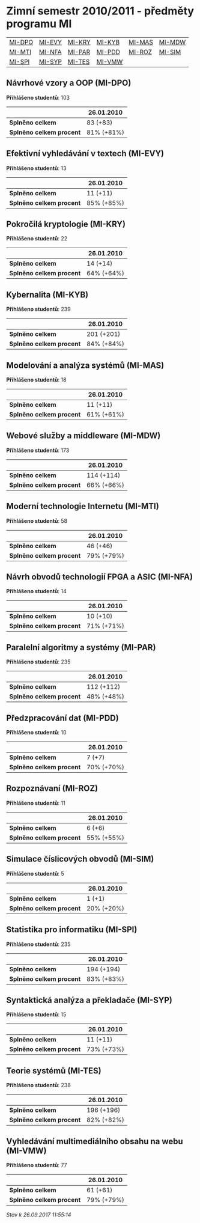 # Zimní semestr 2010/2011 - předměty programu MI


| | | | | | |
|-|-|-|-|-|-|
|[MI-DPO](#návrhové-vzory-a-oop-mi-dpo) | [MI-EVY](#efektivní-vyhledávání-v-textech-mi-evy) | [MI-KRY](#pokročilá-kryptologie-mi-kry) | [MI-KYB](#kybernalita-mi-kyb) | [MI-MAS](#modelování-a-analýza-systémů-mi-mas) | [MI-MDW](#webové-služby-a-middleware-mi-mdw)|
|[MI-MTI](#moderní-technologie-internetu-mi-mti) | [MI-NFA](#návrh-obvodů-technologií-fpga-a-asic-mi-nfa) | [MI-PAR](#paralelní-algoritmy-a-systémy-mi-par) | [MI-PDD](#předzpracování-dat-mi-pdd) | [MI-ROZ](#rozpoznávaní-mi-roz) | [MI-SIM](#simulace-číslicových-obvodů-mi-sim)|
|[MI-SPI](#statistika-pro-informatiku-mi-spi) | [MI-SYP](#syntaktická-analýza-a-překladače-mi-syp) | [MI-TES](#teorie-systémů-mi-tes) | [MI-VMW](#vyhledávání-multimediálního-obsahu-na-webu-mi-vmw)|

        

## Návrhové vzory a OOP (MI-DPO)

**Přihlášeno studentů**: 103

|                          |26.01.2010|
|--------------------------|--------------------|
|**Splněno celkem**        |83 (+83)|
|**Splněno celkem procent**|81% (+81%)|

## Efektivní vyhledávání v textech (MI-EVY)

**Přihlášeno studentů**: 13

|                          |26.01.2010|
|--------------------------|--------------------|
|**Splněno celkem**        |11 (+11)|
|**Splněno celkem procent**|85% (+85%)|

## Pokročilá kryptologie (MI-KRY)

**Přihlášeno studentů**: 22

|                          |26.01.2010|
|--------------------------|--------------------|
|**Splněno celkem**        |14 (+14)|
|**Splněno celkem procent**|64% (+64%)|

## Kybernalita (MI-KYB)

**Přihlášeno studentů**: 239

|                          |26.01.2010|
|--------------------------|--------------------|
|**Splněno celkem**        |201 (+201)|
|**Splněno celkem procent**|84% (+84%)|

## Modelování a analýza systémů (MI-MAS)

**Přihlášeno studentů**: 18

|                          |26.01.2010|
|--------------------------|--------------------|
|**Splněno celkem**        |11 (+11)|
|**Splněno celkem procent**|61% (+61%)|

## Webové služby a middleware (MI-MDW)

**Přihlášeno studentů**: 173

|                          |26.01.2010|
|--------------------------|--------------------|
|**Splněno celkem**        |114 (+114)|
|**Splněno celkem procent**|66% (+66%)|

## Moderní technologie Internetu (MI-MTI)

**Přihlášeno studentů**: 58

|                          |26.01.2010|
|--------------------------|--------------------|
|**Splněno celkem**        |46 (+46)|
|**Splněno celkem procent**|79% (+79%)|

## Návrh obvodů technologií FPGA a ASIC (MI-NFA)

**Přihlášeno studentů**: 14

|                          |26.01.2010|
|--------------------------|--------------------|
|**Splněno celkem**        |10 (+10)|
|**Splněno celkem procent**|71% (+71%)|

## Paralelní algoritmy a systémy (MI-PAR)

**Přihlášeno studentů**: 235

|                          |26.01.2010|
|--------------------------|--------------------|
|**Splněno celkem**        |112 (+112)|
|**Splněno celkem procent**|48% (+48%)|

## Předzpracování dat (MI-PDD)

**Přihlášeno studentů**: 10

|                          |26.01.2010|
|--------------------------|--------------------|
|**Splněno celkem**        |7 (+7)|
|**Splněno celkem procent**|70% (+70%)|

## Rozpoznávaní (MI-ROZ)

**Přihlášeno studentů**: 11

|                          |26.01.2010|
|--------------------------|--------------------|
|**Splněno celkem**        |6 (+6)|
|**Splněno celkem procent**|55% (+55%)|

## Simulace číslicových obvodů (MI-SIM)

**Přihlášeno studentů**: 5

|                          |26.01.2010|
|--------------------------|--------------------|
|**Splněno celkem**        |1 (+1)|
|**Splněno celkem procent**|20% (+20%)|

## Statistika pro informatiku (MI-SPI)

**Přihlášeno studentů**: 235

|                          |26.01.2010|
|--------------------------|--------------------|
|**Splněno celkem**        |194 (+194)|
|**Splněno celkem procent**|83% (+83%)|

## Syntaktická analýza a překladače (MI-SYP)

**Přihlášeno studentů**: 15

|                          |26.01.2010|
|--------------------------|--------------------|
|**Splněno celkem**        |11 (+11)|
|**Splněno celkem procent**|73% (+73%)|

## Teorie systémů (MI-TES)

**Přihlášeno studentů**: 238

|                          |26.01.2010|
|--------------------------|--------------------|
|**Splněno celkem**        |196 (+196)|
|**Splněno celkem procent**|82% (+82%)|

## Vyhledávání multimediálního obsahu na webu (MI-VMW)

**Přihlášeno studentů**: 77

|                          |26.01.2010|
|--------------------------|--------------------|
|**Splněno celkem**        |61 (+61)|
|**Splněno celkem procent**|79% (+79%)|



*Stav k 26.09.2017 11:55:14*